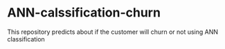 # ANN-calssification-churn
This repository predicts about if the customer will churn or not using ANN classification
